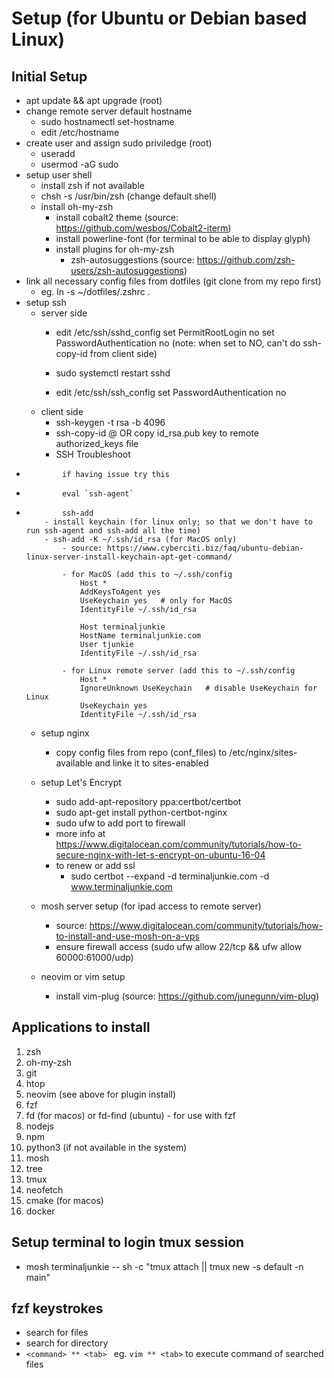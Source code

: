 # Setup (for Ubuntu or Debian based Linux)

## Initial Setup
  - apt update && apt upgrade (root)
  - change remote server default hostname
    - sudo hostnamectl set-hostname <desire name>
    - edit /etc/hostname
  - create user and assign sudo priviledge (root)
      - useradd <username> 
      - usermod -aG sudo <username>
  - setup user shell
      - install zsh if not available
      - chsh -s /usr/bin/zsh <username> (change default shell)
      - install oh-my-zsh
          - install cobalt2 theme (source: https://github.com/wesbos/Cobalt2-iterm)
          - install powerline-font (for terminal to be able to display glyph)
          - install plugins for oh-my-zsh
              - zsh-autosuggestions (source: https://github.com/zsh-users/zsh-autosuggestions)
  - link all necessary config files from dotfiles (git clone from my repo first)
      - eg. ln -s ~/dotfiles/.zshrc .
  - setup ssh
      - server side
          - edit /etc/ssh/sshd_config
              set PermitRootLogin no
              set PasswordAuthentication no (note: when set to NO, can't do ssh-copy-id from client side)
          - sudo systemctl restart sshd
          
          - edit /etc/ssh/ssh_config
              set PasswordAuthentication no 
      - client side
          - ssh-keygen -t rsa -b 4096
          - ssh-copy-id <username>@<remote-server> OR copy id_rsa.pub key to remote authorized_keys file
          - SSH Troubleshoot
-             if having issue try this
- 	          eval `ssh-agent`
- 	          ssh-add
          - install keychain (for linux only; so that we don't have to run ssh-agent and ssh-add all the time)
          - ssh-add -K ~/.ssh/id_rsa (for MacOS only)
              - source: https://www.cyberciti.biz/faq/ubuntu-debian-linux-server-install-keychain-apt-get-command/

              - for MacOS (add this to ~/.ssh/config
                  Host *
                  AddKeysToAgent yes
                  UseKeychain yes   # only for MacOS
                  IdentityFile ~/.ssh/id_rsa

                  Host terminaljunkie
                  HostName terminaljunkie.com
                  User tjunkie
                  IdentityFile ~/.ssh/id_rsa

              - for Linux remote server (add this to ~/.ssh/config
                  Host *
                  IgnoreUnknown UseKeychain   # disable UseKeychain for Linux
                  UseKeychain yes
                  IdentityFile ~/.ssh/id_rsa

  - setup nginx
      - copy config files from repo (conf_files) to /etc/nginx/sites-available and linke it to sites-enabled
  - setup Let's Encrypt
      - sudo add-apt-repository ppa:certbot/certbot
      - sudo apt-get install python-certbot-nginx
      - sudo ufw to add port to firewall  
      - more info at https://www.digitalocean.com/community/tutorials/how-to-secure-nginx-with-let-s-encrypt-on-ubuntu-16-04
      - to renew or add ssl
          - sudo certbot --expand -d terminaljunkie.com -d www.terminaljunkie.com

  - mosh server setup (for ipad access to remote server)
      - source: https://www.digitalocean.com/community/tutorials/how-to-install-and-use-mosh-on-a-vps
      - ensure firewall access (sudo ufw allow 22/tcp && ufw allow 60000:61000/udp)

  - neovim or vim setup
      - install vim-plug (source: https://github.com/junegunn/vim-plug)


## Applications to install
  1)  zsh
  2)  oh-my-zsh
  3)  git 
  4)  htop
  5)  neovim (see above for plugin install)
  6)  fzf
  7)  fd (for macos) or fd-find (ubuntu) - for use with fzf
  8)  nodejs
  9)  npm
  10)  python3 (if not available in the system)
  11) mosh
  12) tree
  13) tmux
  14) neofetch
  15) cmake (for macos)
  16) docker


## Setup terminal to login tmux session
  - mosh terminaljunkie -- sh -c "tmux attach || tmux new -s default -n main"

## fzf keystrokes
  - <C-t> search for files
  - <M-c> search for directory
  - `<command> ** <tab> ` eg. `vim ** <tab>` to execute command of searched files


